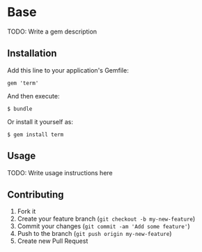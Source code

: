# Base

TODO: Write a gem description

## Installation

Add this line to your application's Gemfile:

    gem 'term'

And then execute:

    $ bundle

Or install it yourself as:

    $ gem install term

## Usage

TODO: Write usage instructions here

## Contributing

1. Fork it
2. Create your feature branch (`git checkout -b my-new-feature`)
3. Commit your changes (`git commit -am 'Add some feature'`)
4. Push to the branch (`git push origin my-new-feature`)
5. Create new Pull Request

